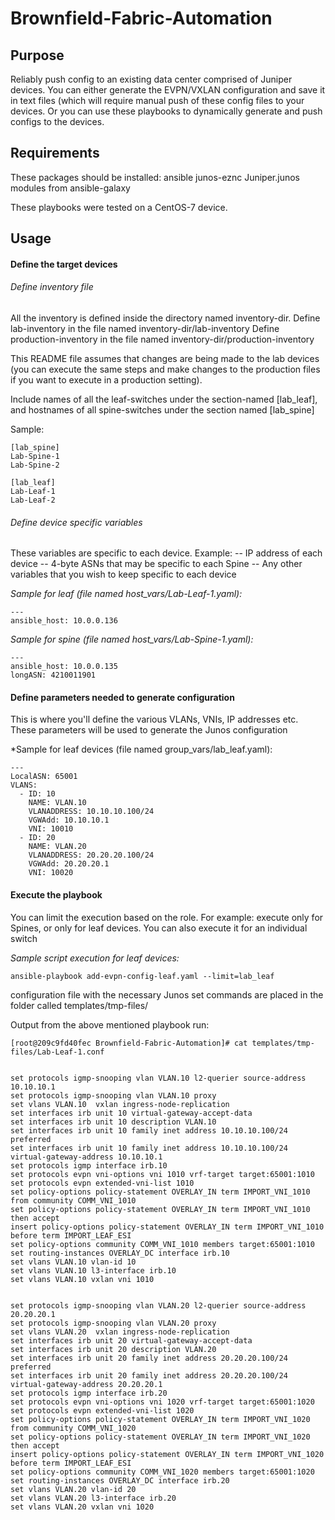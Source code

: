 # Brownfield-Fabric-Automation

## Purpose
Reliably push config to an existing data center comprised of Juniper devices. You can either generate the EVPN/VXLAN configuration and save it in text files (which will require manual push of these config files to your devices. Or you can use these playbooks to dynamically generate and push configs to the devices.

## Requirements
These packages should be installed:
ansible
junos-eznc
Juniper.junos modules from ansible-galaxy

These playbooks were tested on a CentOS-7 device.

## Usage

#### Define the target devices 

###### Define inventory file

All the inventory is defined inside the directory named inventory-dir.
Define lab-inventory in the file named inventory-dir/lab-inventory
Define production-inventory in the file named inventory-dir/production-inventory

This README file assumes that changes are being made to the lab devices (you can execute the same steps and make changes to the production files if you want to execute in a production setting).

Include names of all the leaf-switches under the section-named [lab_leaf], and hostnames of all spine-switches under the section named [lab_spine]

Sample:

```
[lab_spine]
Lab-Spine-1
Lab-Spine-2

[lab_leaf]
Lab-Leaf-1
Lab-Leaf-2
```

###### Define device specific variables

These variables are specific to each device. Example:
-- IP address of each device
-- 4-byte ASNs that may be specific to each Spine
-- Any other variables that you wish to keep specific to each device

*Sample for leaf (file named host_vars/Lab-Leaf-1.yaml):*

```
---
ansible_host: 10.0.0.136
```

*Sample for spine (file named host_vars/Lab-Spine-1.yaml):*

```
---
ansible_host: 10.0.0.135
longASN: 4210011901
```

#### Define parameters needed to generate configuration

This is where you'll define the various VLANs, VNIs, IP addresses etc. These parameters will be used to generate the Junos configuration

*Sample for leaf devices (file named group_vars/lab_leaf.yaml):

```
---
LocalASN: 65001
VLANS:
  - ID: 10
    NAME: VLAN.10
    VLANADDRESS: 10.10.10.100/24
    VGWAdd: 10.10.10.1
    VNI: 10010
  - ID: 20
    NAME: VLAN.20
    VLANADDRESS: 20.20.20.100/24
    VGWAdd: 20.20.20.1
    VNI: 10020
```    
 
 #### Execute the playbook 
 
You can limit the execution based on the role. For example: execute only for Spines, or only for leaf devices.
You can also execute it for an individual switch

*Sample script execution for leaf devices:*
```
ansible-playbook add-evpn-config-leaf.yaml --limit=lab_leaf
```

configuration file with the necessary Junos set commands are placed in the folder called templates/tmp-files/

Output from the above mentioned playbook run:

```
[root@209c9fd40fec Brownfield-Fabric-Automation]# cat templates/tmp-files/Lab-Leaf-1.conf


set protocols igmp-snooping vlan VLAN.10 l2-querier source-address 10.10.10.1
set protocols igmp-snooping vlan VLAN.10 proxy
set vlans VLAN.10  vxlan ingress-node-replication
set interfaces irb unit 10 virtual-gateway-accept-data
set interfaces irb unit 10 description VLAN.10
set interfaces irb unit 10 family inet address 10.10.10.100/24 preferred
set interfaces irb unit 10 family inet address 10.10.10.100/24 virtual-gateway-address 10.10.10.1
set protocols igmp interface irb.10
set protocols evpn vni-options vni 1010 vrf-target target:65001:1010
set protocols evpn extended-vni-list 1010
set policy-options policy-statement OVERLAY_IN term IMPORT_VNI_1010 from community COMM_VNI_1010
set policy-options policy-statement OVERLAY_IN term IMPORT_VNI_1010 then accept
insert policy-options policy-statement OVERLAY_IN term IMPORT_VNI_1010 before term IMPORT_LEAF_ESI
set policy-options community COMM_VNI_1010 members target:65001:1010
set routing-instances OVERLAY_DC interface irb.10
set vlans VLAN.10 vlan-id 10
set vlans VLAN.10 l3-interface irb.10
set vlans VLAN.10 vxlan vni 1010


set protocols igmp-snooping vlan VLAN.20 l2-querier source-address 20.20.20.1
set protocols igmp-snooping vlan VLAN.20 proxy
set vlans VLAN.20  vxlan ingress-node-replication
set interfaces irb unit 20 virtual-gateway-accept-data
set interfaces irb unit 20 description VLAN.20
set interfaces irb unit 20 family inet address 20.20.20.100/24 preferred
set interfaces irb unit 20 family inet address 20.20.20.100/24 virtual-gateway-address 20.20.20.1
set protocols igmp interface irb.20
set protocols evpn vni-options vni 1020 vrf-target target:65001:1020
set protocols evpn extended-vni-list 1020
set policy-options policy-statement OVERLAY_IN term IMPORT_VNI_1020 from community COMM_VNI_1020
set policy-options policy-statement OVERLAY_IN term IMPORT_VNI_1020 then accept
insert policy-options policy-statement OVERLAY_IN term IMPORT_VNI_1020 before term IMPORT_LEAF_ESI
set policy-options community COMM_VNI_1020 members target:65001:1020
set routing-instances OVERLAY_DC interface irb.20
set vlans VLAN.20 vlan-id 20
set vlans VLAN.20 l3-interface irb.20
set vlans VLAN.20 vxlan vni 1020
```
